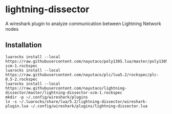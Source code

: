 # lightning-dissector
A wireshark plugin to analyze communication between Lightning Network nodes

## Installation
```
luarocks install --local https://raw.githubusercontent.com/nayutaco/poly1305.lua/master/poly1305-scm-1.rockspec
luarocks install --local https://raw.githubusercontent.com/nayutaco/plc/lua5.2/rockspec/plc-0.5-2.rockspec
luarocks install --local https://raw.githubusercontent.com/nayutaco/lightning-dissector/master/lightning-dissector-scm-1.rockspec
mkdir -p ~/.config/wireshark/plugins
ln -s ~/.luarocks/share/lua/5.2/lightning-dissector/wireshark-plugin.lua ~/.config/wireshark/plugins/lightning-dissector.lua
```
